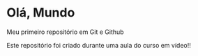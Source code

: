 # Olá, Mundo
 Meu primeiro repositório em Git e Github

Este repositório foi criado durante uma aula do curso em vídeo!!